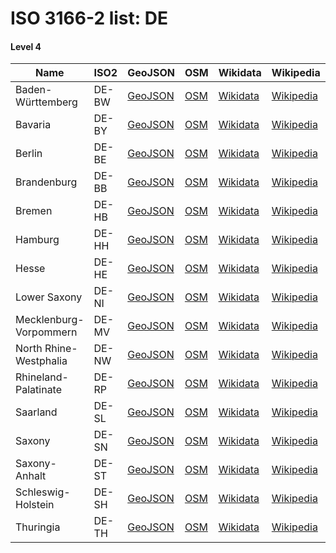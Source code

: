 # ISO 3166-2 list: DE


#### Level 4
Name | ISO2 | GeoJSON | OSM | Wikidata | Wikipedia | population 
--- | --- | --- | --- | --- | --- | --: 
Baden-Württemberg | DE-BW | [GeoJSON](../../geojson/high/iso2/DE/DE-BW.geojson) | [OSM](https://www.openstreetmap.org/relation/62611) | [Wikidata](https://www.wikidata.org/wiki/Q985) | [Wikipedia](http://en.wikipedia.org/wiki/de%3ABaden-W%C3%BCrttemberg) | 10,879,618
Bavaria | DE-BY | [GeoJSON](../../geojson/high/iso2/DE/DE-BY.geojson) | [OSM](https://www.openstreetmap.org/relation/2145268) | [Wikidata](https://www.wikidata.org/wiki/Q980) | [Wikipedia](http://en.wikipedia.org/wiki/de%3ABayern) | 12,930,751
Berlin | DE-BE | [GeoJSON](../../geojson/high/iso2/DE/DE-BE.geojson) | [OSM](https://www.openstreetmap.org/relation/62422) | [Wikidata](https://www.wikidata.org/wiki/Q64) | [Wikipedia](http://en.wikipedia.org/wiki/de%3ABerlin) | 3,644,826
Brandenburg | DE-BB | [GeoJSON](../../geojson/high/iso2/DE/DE-BB.geojson) | [OSM](https://www.openstreetmap.org/relation/62504) | [Wikidata](https://www.wikidata.org/wiki/Q1208) | [Wikipedia](http://en.wikipedia.org/wiki/de%3ABrandenburg) | 2,449,193
Bremen | DE-HB | [GeoJSON](../../geojson/high/iso2/DE/DE-HB.geojson) | [OSM](https://www.openstreetmap.org/relation/62718) | [Wikidata](https://www.wikidata.org/wiki/Q1209) | [Wikipedia](http://en.wikipedia.org/wiki/de%3AFreie%20Hansestadt%20Bremen) | 661,000
Hamburg | DE-HH | [GeoJSON](../../geojson/high/iso2/DE/DE-HH.geojson) | [OSM](https://www.openstreetmap.org/relation/62782) | [Wikidata](https://www.wikidata.org/wiki/Q1055) | [Wikipedia](http://en.wikipedia.org/wiki/de%3AHamburg) | 1,841,179
Hesse | DE-HE | [GeoJSON](../../geojson/high/iso2/DE/DE-HE.geojson) | [OSM](https://www.openstreetmap.org/relation/62650) | [Wikidata](https://www.wikidata.org/wiki/Q1199) | [Wikipedia](http://en.wikipedia.org/wiki/de%3AHessen) | 6,265,809
Lower Saxony | DE-NI | [GeoJSON](../../geojson/high/iso2/DE/DE-NI.geojson) | [OSM](https://www.openstreetmap.org/relation/62771) | [Wikidata](https://www.wikidata.org/wiki/Q1197) | [Wikipedia](http://en.wikipedia.org/wiki/de%3ANiedersachsen) | 7,982,448
Mecklenburg-Vorpommern | DE-MV | [GeoJSON](../../geojson/high/iso2/DE/DE-MV.geojson) | [OSM](https://www.openstreetmap.org/relation/28322) | [Wikidata](https://www.wikidata.org/wiki/Q1196) | [Wikipedia](http://en.wikipedia.org/wiki/de%3AMecklenburg-Vorpommern) | 1,609,675
North Rhine-Westphalia | DE-NW | [GeoJSON](../../geojson/high/iso2/DE/DE-NW.geojson) | [OSM](https://www.openstreetmap.org/relation/62761) | [Wikidata](https://www.wikidata.org/wiki/Q1198) | [Wikipedia](http://en.wikipedia.org/wiki/de%3ANordrhein-Westfalen) | 17,932,651
Rhineland-Palatinate | DE-RP | [GeoJSON](../../geojson/high/iso2/DE/DE-RP.geojson) | [OSM](https://www.openstreetmap.org/relation/62341) | [Wikidata](https://www.wikidata.org/wiki/Q1200) | [Wikipedia](http://en.wikipedia.org/wiki/de%3ARheinland-Pfalz) | 4,011,582
Saarland | DE-SL | [GeoJSON](../../geojson/high/iso2/DE/DE-SL.geojson) | [OSM](https://www.openstreetmap.org/relation/62372) | [Wikidata](https://www.wikidata.org/wiki/Q1201) | [Wikipedia](http://en.wikipedia.org/wiki/de%3ASaarland) | 995,597
Saxony | DE-SN | [GeoJSON](../../geojson/high/iso2/DE/DE-SN.geojson) | [OSM](https://www.openstreetmap.org/relation/62467) | [Wikidata](https://www.wikidata.org/wiki/Q1202) | [Wikipedia](http://en.wikipedia.org/wiki/de%3ASachsen) | 4,077,937
Saxony-Anhalt | DE-ST | [GeoJSON](../../geojson/high/iso2/DE/DE-ST.geojson) | [OSM](https://www.openstreetmap.org/relation/62607) | [Wikidata](https://www.wikidata.org/wiki/Q1206) | [Wikipedia](http://en.wikipedia.org/wiki/de%3ASachsen-Anhalt) | 2,245,470
Schleswig-Holstein | DE-SH | [GeoJSON](../../geojson/high/iso2/DE/DE-SH.geojson) | [OSM](https://www.openstreetmap.org/relation/51529) | [Wikidata](https://www.wikidata.org/wiki/Q1194) | [Wikipedia](http://en.wikipedia.org/wiki/de%3ASchleswig-Holstein) | 2,896,712
Thuringia | DE-TH | [GeoJSON](../../geojson/high/iso2/DE/DE-TH.geojson) | [OSM](https://www.openstreetmap.org/relation/62366) | [Wikidata](https://www.wikidata.org/wiki/Q1205) | [Wikipedia](http://en.wikipedia.org/wiki/de%3ATh%C3%BCringen) | 2,143,145
